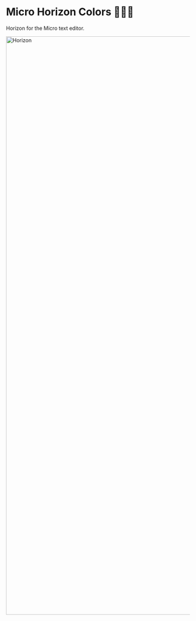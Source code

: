 # Micro Horizon Colors 🌅🌄🌞

Horizon for the Micro text editor.

<img width="1581" alt="Horizon" src="https://github.com/user-attachments/assets/49c1d338-8466-4438-994e-37803ab5b290" />
